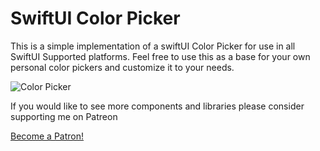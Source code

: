 # SwiftUI Color Picker
This is a simple implementation of a swiftUI Color Picker for use in all SwiftUI Supported platforms. Feel free to use this as a base for your own personal color pickers and customize it to your needs. 


![Color Picker](/ColorPicker.gif)


If you would like to see more components and libraries please consider supporting me on Patreon

<a href="https://www.patreon.com/bePatron?u=27262269" data-patreon-widget-type="become-patron-button">Become a Patron!</a>
